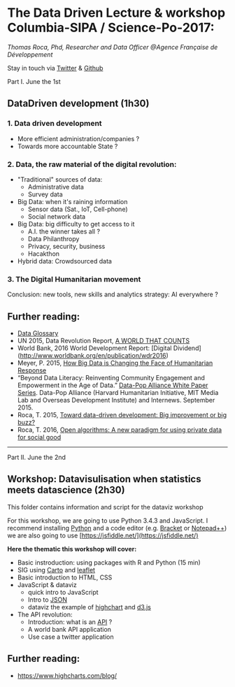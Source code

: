 # The Data Driven Lecture & workshop Columbia-SIPA / Science-Po-2017:
*Thomas Roca, Phd, Researcher and Data Officer @Agence Française de Développement*

Stay in touch via [Twitter](https://twitter.com/Thomas_Roca) & [Github](https://github.com/ThomasRoca/)

Part I. June the 1st

##  DataDriven development (1h30)

### 1. Data driven development
- 	More efficient administration/companies ?
-   Towards more accountable State ?

### 2. Data, the raw material of the digital revolution:
- "Traditional" sources of data:
    - Administrative data
    - Survey data
- Big Data: when it's raining information
    - Sensor data (Sat., IoT, Cell-phone)
    - Social network data
 - Big Data: big difficulty to get access to it
    - A.I. the winner takes all ?
    - Data Philanthropy
    - Privacy, security, business
    - Hacakthon
- Hybrid data: Crowdsourced data
 
### 3. The Digital Humanitarian movement

Conclusion: new tools, new skills and analytics strategy: AI everywhere ?

## Further reading: 
- [Data Glossary](https://github.com/ThomasRoca/Lecture-Columbia-Science-Po-2017/blob/master/Glossary.md)
- UN 2015, Data Revolution Report, [A WORLD THAT COUNTS](http://www.undatarevolution.org/report/)
- World Bank, 2016 World Development Report: [Digital Dividend] (http://www.worldbank.org/en/publication/wdr2016)
- Meyer, P. 2015, [How Big Data is Changing the Face of Humanitarian Response](http://www.digital-humanitarians.com/)
- “Beyond Data Literacy: Reinventing Community Engagement and Empowerment in the Age of Data.” [Data-Pop Alliance White Paper Series](http://datapopalliance.org/item/beyond-data-literacy-reinventing-community-engagement-and-empowerment-in-the-age-of-data/). Data-Pop Alliance (Harvard Humanitarian Initiative, MIT Media Lab and Overseas Development Institute) and Internews. September 2015.
- Roca, T. 2015, [Toward data-driven development: Big improvement or big buzz?](https://www.devex.com/news/toward-data-driven-development-big-improvement-or-big-buzz-86192)
- Roca, T. 2016, [Open algorithms: A new paradigm for using private data for social good](https://www.devex.com/news/open-algorithms-a-new-paradigm-for-using-private-data-for-social-good-88434)

--- 

Part II. June the 2nd

## Workshop: Datavisulisation when statistics meets datascience (2h30)
This folder contains information and script for the dataviz workshop

For this workshop, we are going to use Python 3.4.3 and JavaScript.
I recommend installing [Python](https://www.python.org/downloads/release/python-343) and a code editor (e.g. [Bracket](http://brackets.io/) or [Notepad++](https://notepad-plus-plus.org/fr/)) we are also going to use [https://jsfiddle.net/](https://jsfiddle.net/)

**Here the thematic this workshop will cover:**
-	Basic instroduction: using packages with R and Python (15 min) 
-	SIG using [Carto](https://carto.com/) and [leaflet](http://leafletjs.com/)
-	Basic introduction to HTML, CSS
-	JavaScript & dataviz
    + quick intro to JavaScript
    + Intro to [JSON](https://en.wikipedia.org/wiki/JSON)
    + dataviz the example of [highchart](https://www.highcharts.com/) and [d3.js](https://d3js.org/)
-	The API revolution:
    + Introduction: what is an [API](https://en.wikipedia.org/wiki/Application_programming_interface) ?
    + A world bank API application
    + Use case a twitter application

## Further reading:
- https://www.highcharts.com/blog/
